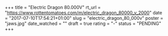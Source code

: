 +++
title = "Electric Dragon 80.000V"
rt_url = "https://www.rottentomatoes.com/m/electric_dragon_80000_v_2000"
date = "2017-07-10T17:54:21+01:00"
slug = "electric_dragon_80_000v"
poster = "jaws.jpg"
date_watched = ""
draft = true
rating = "-"
status = "PENDING"
+++